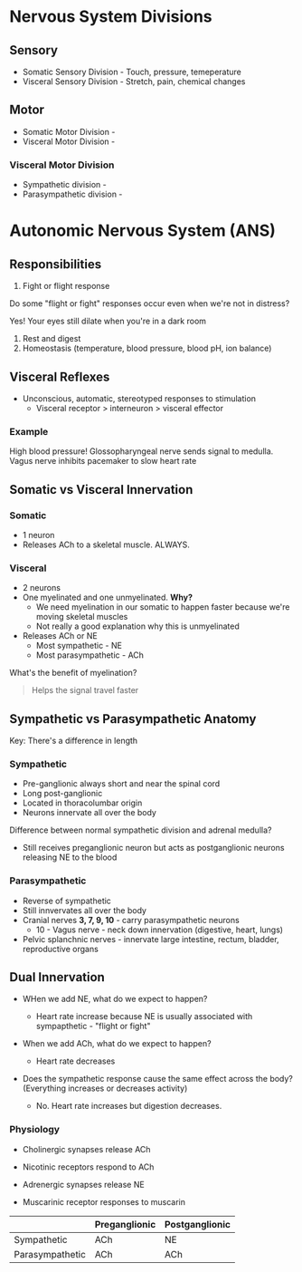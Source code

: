 # Nervous System Divisions

## Sensory
* Somatic Sensory Division - Touch, pressure, temeperature
* Visceral Sensory Division - Stretch, pain, chemical changes

## Motor
* Somatic Motor Division - 
* Visceral Motor Division - 

### Visceral Motor Division
* Sympathetic division - 
* Parasympathetic division - 


# Autonomic Nervous System (ANS)

## Responsibilities
1. Fight or flight response

  Do some "flight or fight" responses occur even when we're not in distress?

  Yes! Your eyes still dilate when you're in a dark room

1. Rest and digest
1. Homeostasis (temperature, blood pressure, blood pH, ion balance)

## Visceral Reflexes
* Unconscious, automatic, stereotyped responses to stimulation
  * Visceral receptor > interneuron > visceral effector
### Example
High blood pressure! Glossopharyngeal nerve sends signal to medulla. Vagus nerve inhibits pacemaker to slow heart rate

## Somatic vs Visceral Innervation
### Somatic
* 1 neuron
* Releases ACh to a skeletal muscle. ALWAYS.
### Visceral
* 2 neurons
* One myelinated and one unmyelinated. **Why?**
  * We need myelination in our somatic to happen faster because we're moving skeletal muscles
  * Not really a good explanation why this is unmyelinated
* Releases ACh or NE
  * Most sympathetic - NE
  * Most parasympathetic - ACh

What's the benefit of myelination?
> Helps the signal travel faster

## Sympathetic vs Parasympathetic Anatomy
Key: There's a difference in length

### Sympathetic
* Pre-ganglionic always short and near the spinal cord
* Long post-ganglionic
* Located in thoracolumbar origin
* Neurons innervate all over the body

Difference between normal sympathetic division and adrenal medulla?
* Still receives preganglionic neuron but acts as postganglionic neurons releasing NE to the blood

### Parasympathetic
* Reverse of sympathetic
* Still innvervates all over the body
* Cranial nerves **3, 7, 9, 10** - carry parasympathetic neurons
  * 10 - Vagus nerve - neck down innervation (digestive, heart, lungs)
* Pelvic splanchnic nerves - innervate large intestine, rectum, bladder, reproductive organs

## Dual Innervation
* WHen we add NE, what do we expect to happen?
  * Heart rate increase because NE is usually associated with sympapthetic - "flight or fight"
* When we add ACh, what do we expect to happen?
  * Heart rate decreases

* Does the sympathetic response cause the same effect across the body? (Everything increases or decreases activity)
  * No. Heart rate increases but digestion decreases.
  
### Physiology
* Cholinergic synapses release ACh
* Nicotinic receptors respond to ACh

* Adrenergic synapses release NE
* Muscarinic receptor responses to muscarin


|                 | Preganglionic | Postganglionic |
| ----------------|---------------| ---------------|
| Sympathetic     | ACh           | NE             |
| Parasympathetic | ACh           | ACh            |


